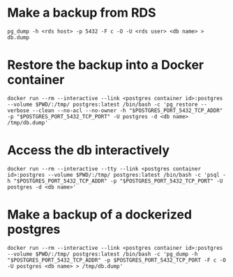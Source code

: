 # Make a backup from RDS
```
pg_dump -h <rds host> -p 5432 -F c -O -U <rds user> <db name> > db.dump
```

# Restore the backup into a Docker container
```
docker run --rm --interactive --link <postgres container id>:postgres --volume $PWD/:/tmp/ postgres:latest /bin/bash -c 'pg_restore --verbose --clean --no-acl --no-owner -h "$POSTGRES_PORT_5432_TCP_ADDR" -p "$POSTGRES_PORT_5432_TCP_PORT" -U postgres -d <db name> /tmp/db.dump'
```

# Access the db interactively
```
docker run --rm --interactive --tty --link <postgres container id>:postgres --volume $PWD/:/tmp/ postgres:latest /bin/bash -c 'psql -h "$POSTGRES_PORT_5432_TCP_ADDR" -p "$POSTGRES_PORT_5432_TCP_PORT" -U postgres -d <db name>'
```

# Make a backup of a dockerized postgres
```
docker run --rm --interactive --link <postgres container id>:postgres --volume $PWD/:/tmp/ postgres:latest /bin/bash -c 'pg_dump -h "$POSTGRES_PORT_5432_TCP_ADDR" -p $POSTGRES_PORT_5432_TCP_PORT -F c -O -U postgres <db name> > /tmp/db.dump'
```
